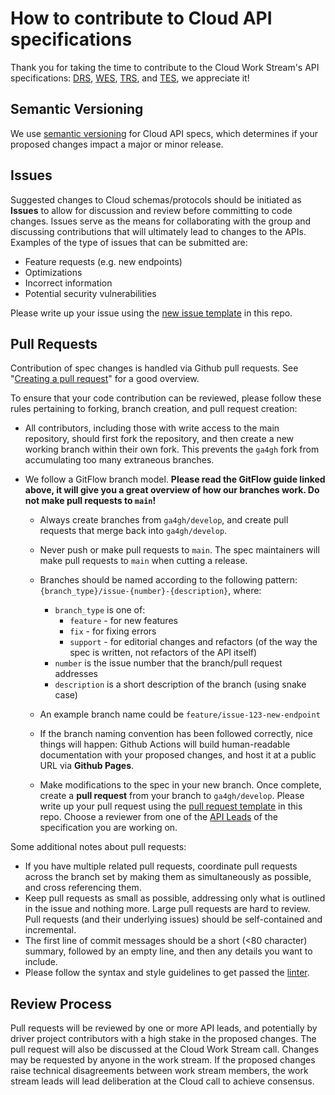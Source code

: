 # How to contribute to Cloud API specifications

Thank you for taking the time to contribute to the Cloud Work Stream's API specifications: [DRS](https://github.com/ga4gh/data-repository-service-schemas), [WES](https://github.com/ga4gh/workflow-execution-service-schemas), [TRS](https://github.com/ga4gh/tool-registry-service-schemas), and [TES](https://github.com/ga4gh/task-execution-schemas), we appreciate it!

## Semantic Versioning

We use [semantic versioning](https://semver.org/) for Cloud API specs, which determines if your proposed changes impact a major or minor release.

## Issues

Suggested changes to Cloud schemas/protocols should be initiated as **Issues** to allow for discussion and review before committing to code changes. Issues serve as the means for collaborating with the group and discussing contributions that will ultimately lead to changes to the APIs. Examples of the type of issues that can be submitted are:
* Feature requests (e.g. new endpoints)
* Optimizations
* Incorrect information
* Potential security vulnerabilities

Please write up your issue using the [new issue template](#) in this repo.

## Pull Requests

Contribution of spec changes is handled via Github pull requests. See "[Creating a pull request](https://docs.github.com/en/pull-requests/collaborating-with-pull-requests/proposing-changes-to-your-work-with-pull-requests/creating-a-pull-request)" for a good overview.

To ensure that your code contribution can be reviewed, please follow these rules pertaining to forking, branch creation, and pull request creation:
* All contributors, including those with write access to the main repository, should first fork the repository, and then create a new working branch within their own fork. This prevents the `ga4gh` fork from accumulating too many extraneous branches.
* We follow a GitFlow branch model. **Please read the GitFlow guide linked above, it will give you a great overview of how our branches work. Do not make pull requests to `main`!**

    * Always create branches from `ga4gh/develop`, and create pull requests that merge back into `ga4gh/develop`.
    * Never push or make pull requests to `main`. The spec maintainers will make pull requests to `main` when cutting a release.
    * Branches should be named according to the following pattern: `{branch_type}/issue-{number}-{description}`, where:
        
        * `branch_type` is one of:
            * `feature` - for new features
            * `fix` - for fixing errors
            * `support` - for editorial changes and refactors (of the way the spec is written, not refactors of the API itself)
        * `number` is the issue number that the branch/pull request addresses
        * `description` is a short description of the branch (using snake case)

    * An example branch name could be `feature/issue-123-new-endpoint`
    * If the branch naming convention has been followed correctly, nice things will happen: Github Actions will build human-readable documentation with your proposed changes, and host it at a public URL via **Github Pages**.
    * Make modifications to the spec in your new branch. Once complete, create a **pull request** from your branch to `ga4gh/develop`. Please write up your pull request using the [pull request template](#) in this repo. Choose a reviewer from one of the [API Leads](#) of the specification you are working on.

Some additional notes about pull requests:
* If you have multiple related pull requests, coordinate pull requests across the branch set by making them as simultaneously as possible, and cross referencing them.
* Keep pull requests as small as possible, addressing only what is outlined in the issue and nothing more. Large pull requests are hard to review. Pull requests (and their underlying issues) should be self-contained and incremental.
* The first line of commit messages should be a short (<80 character) summary, followed by an empty line, and then any details you want to include.
* Please follow the syntax and style guidelines to get passed the [linter](#).

## Review Process

Pull requests will be reviewed by one or more API leads, and potentially by driver project contributors with a high stake in the proposed changes. The pull request will also be discussed at the Cloud Work Stream call. Changes may be requested by anyone in the work stream. If the proposed changes raise technical disagreements between work stream members, the work stream leads will lead deliberation at the Cloud call to achieve consensus.